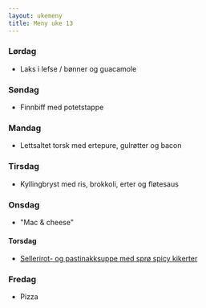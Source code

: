 ```yaml
---
layout: ukemeny
title: Meny uke 13
---
```


### Lørdag

- Laks i lefse / bønner og guacamole

### Søndag

- Finnbiff med potetstappe

### Mandag

- Lettsaltet torsk med ertepure, gulrøtter og bacon

### Tirsdag

- Kyllingbryst med ris, brokkoli, erter og fløtesaus

### Onsdag

- "Mac & cheese"

#### Torsdag

- [Sellerirot- og pastinakksuppe med sprø spicy kikerter](https://www.lindastuhaug.no/2019/03/11/sellerirot-og-pastinakksuppe-med-rista-spicy-kikerter/)

### Fredag

- Pizza
